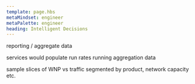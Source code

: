 ```yaml
---
template: page.hbs
metaMindset: engineer
metaPalette: engineer
heading: Intelligent Decisions
---
```


reporting / aggregate data

services would populate run rates running aggregation data

sample slices of WNP vs traffic segmented by product, network capacity etc.
